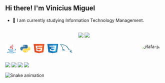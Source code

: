 ## Hi there! I'm Vinícius Miguel

- :seedling: I am currently studying Information Technology Management.

<br>

<div align="center">
  <img height="150em" src="https://github-readme-stats.vercel.app/api?username=ViniciusMiguell&show_icons=true&theme=react&include_all_commits=true&count_private=true&count_private=true"/>
  <img height="150em" src="https://github-readme-stats.vercel.app/api/top-langs/?username=ViniciusMiguell&layout=compact&langs_count=7&theme=react"/>
</div>
  
  <div style="display: inline_block"><br>
  <!--<img align="center" alt="Rafa-Js" height="30" width="40" src="https://raw.githubusercontent.com/devicons/devicon/master/icons/javascript/javascript-plain.svg">
  <img align="center" alt="Rafa-React" height="30" width="40" src="https://raw.githubusercontent.com/devicons/devicon/master/icons/react/react-original.svg">-->
  <img align="center" alt="JAVA" height="30" width="40" src="https://raw.githubusercontent.com/devicons/devicon/master/icons/java/java-original.svg">
  <img align="center" alt="PYTHON" height="30" width="40" src="https://raw.githubusercontent.com/devicons/devicon/master/icons/python/python-original.svg">
  <img align="center" alt="HTML" height="30" width="40" src="https://raw.githubusercontent.com/devicons/devicon/master/icons/html5/html5-original.svg">
  <img align="center" alt="CSS" height="30" width="40" src="https://raw.githubusercontent.com/devicons/devicon/master/icons/css3/css3-original.svg">
  <img align="center" alt="MYSQL" height="30" width="40" src="https://raw.githubusercontent.com/devicons/devicon/master/icons/mysql/mysql-original.svg">
  <!--<img align="right" alt="Vinicius-pic" height="150" style="border-radius:50px;" src="https://cdn.discordapp.com/attachments/802375742947328010/1060042271837393018/LEGION_on_Instagram____KAKASHI__wacom__wacombrJPG_1.png">-->
  <img align="right" alt="Rafa-pic" height="150" style="border-radius:50px;" src="https://media.discordapp.net/attachments/802376399079735296/1062138754187395163/KAKASHI_1.png">
</div>
</div>
  
  ##
  
  <div> 
  <a href="https://www.instagram.com/viniciusmiguellll/" target="_blank"><img src="https://img.shields.io/badge/-Instagram-%23E4405F?style=for-the-badge&logo=instagram&logoColor=white" target="_blank"></a>
 	<a href="https://www.twitch.tv/pacheco_fps" target="_blank"><img src="https://img.shields.io/badge/Twitch-9146FF?style=for-the-badge&logo=twitch&logoColor=white" target="_blank"></a>
  <a href = "mailto:viniciusmiguel.contato@gmail.com"><img src="https://img.shields.io/badge/Gmail-D14836?style=for-the-badge&logo=gmail&logoColor=white" target="_blank"></a>
  <a href="https://www.linkedin.com/in/vinícius-miguel-ba52801bb/" target="_blank"><img src="https://img.shields.io/badge/-LinkedIn-%230077B5?style=for-the-badge&logo=linkedin&logoColor=white" target="_blank"></a> 
 
  ![Snake animation](https://github.com/ViniciusMiguell/ViniciusMiguell/blob/output/github-contribution-grid-snake.svg)
 
</div>
